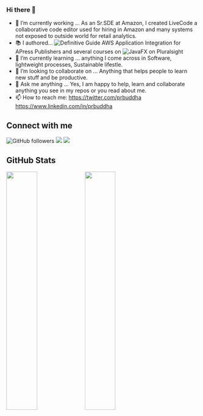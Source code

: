 ### Hi there 👋

- 🔭 I’m currently working ...  As an Sr.SDE at Amazon, I created LiveCode a collaborative code editor used for hiring in Amazon and many systems not exposed to outside world for retail analytics.
- 📚 I authored... ![Definitive Guide AWS Application Integration](https://link.springer.com/book/10.1007/978-1-4842-5401-1) for APress Publishers and several courses on ![JavaFX on Pluralsight](https://app.pluralsight.com/profile/author/buddha-jyothiprasad)
- 🌱 I’m currently learning ... anything I come across in Software, lightweight processes, Sustainable lifestle.  
- 👯 I’m looking to collaborate on ...  Anything that helps people to learn new stuff and be productive. 
- 💬 Ask me anything ...   Yes, I am happy to help, learn and collaborate anything you see in my repos or you read about me. 
- 📫 How to reach me: https://twitter.com/prbuddha  https://www.linkedin.com/in/prbuddha

## Connect with me
![GitHub followers](https://img.shields.io/github/followers/jbuddha?label=Follow%20me&logo=github&style=flat-square)
[![](https://img.shields.io/badge/-TWITTER-informational?style=flat-square&logo=twitter&logoColor=white&color=blue)](https://twitter.com/prbuddha/)
[![](https://img.shields.iohttps://img.shields.io/badge/-LinkedIn-blue)](https://www.linkedin.com/in/prbuddha/)

## GitHub Stats 
<img width="40%" src="https://github-readme-stats.vercel.app/api/top-langs?username=jbuddha&show_icons=true&layout=compact"><span> </span><img width="40%" src="https://github-readme-stats.vercel.app/api?username=jbuddha&show_icons=true"> <br>
